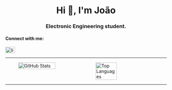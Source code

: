 <h1 align="center">Hi 👋, I'm João</h1>
<h3 align="center">Electronic Engineering student.</h3>

<h4 align="left">Connect with me:</h4>
<p align="left">
<a href="https://www.linkedin.com/in/joão-gabriel-89736822b/" target="blank"><img align="center" src="https://raw.githubusercontent.com/rahuldkjain/github-profile-readme-generator/master/src/images/icons/Social/linked-in-alt.svg" alt="linkedin.com/in/nogueirag" height="20" width="30" /></a>
</p>

<hr/>

<div style="display: flex; justify-content: center;">
    <img src="https://github-readme-stats.vercel.app/api?username=joaogabrielsantosD&show_icons=true&theme=transparent" alt="GitHub Stats" style="width: 48%;">
    <img src="https://github-readme-stats.vercel.app/api/top-langs/?username=joaogabrielsantosD&layout=compact&theme=transparent&hide=cmake,makefile" alt="Top Languages" style="width: 36%;">
</div>



<hr/>

